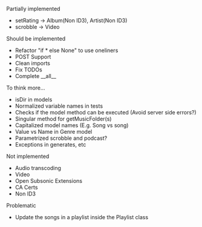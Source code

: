 Partially implemented

- setRating -> Album(Non ID3), Artist(Non ID3)
- scrobble -> Video

Should be implemented

- Refactor "if \* else None" to use oneliners
- POST Support
- Clean imports
- Fix TODOs
- Complete \_\_all\_\_

To think more...

- isDir in models
- Normalized variable names in tests
- Checks if the model method can be executed (Avoid server side errors?)
- Singular method for getMusicFolder(s)
- Capitalized model names (E.g. Song vs song)
- Value vs Name in Genre model
- Parametrized scrobble and podcast?
- Exceptions in generates, etc

Not implemented

- Audio transcoding
- Video
- Open Subsonic Extensions
- CA Certs
- Non ID3

Problematic

- Update the songs in a playlist inside the Playlist class
